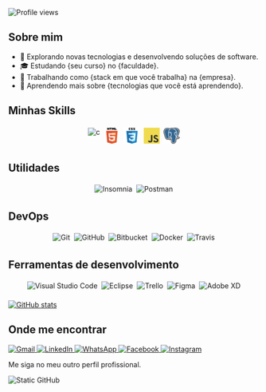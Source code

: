 <p><img src="https://komarev.com/ghpvc/?username=davifdev085&color=006bed" alt="Profile views" /></p>

## Sobre mim

- 🤔 Explorando novas tecnologias e desenvolvendo soluções de software.
- 🎓 Estudando {seu curso} no {faculdade}.
- 💼 Trabalhando como {stack em que você trabalha} na {empresa}.
- 🌱 Aprendendo mais sobre {tecnologias que você está aprendendo}.

## Minhas Skills

<div style="display: flex; justify-content: center; flex-wrap: wrap;">
  <span style="display: inline-block; margin: 4px;">
    <img height="32" src="https://cdn.iconscout.com/icon/free/png-512/c-programming-569564.png" alt="c"/>
  </span>
  <span style="display: inline-block; margin: 4px;">
    <img height="32" src="https://raw.githubusercontent.com/github/explore/80688e429a7d4ef2fca1e82350fe8e3517d3494d/topics/html/html.png" alt="HTML5"/>
  </span>
  <span style="display: inline-block; margin: 4px;">
    <img height="32" src="https://raw.githubusercontent.com/github/explore/80688e429a7d4ef2fca1e82350fe8e3517d3494d/topics/css/css.png" alt="CSS"/>
  </span>
  <span style="display: inline-block; margin: 4px;">
    <img height="32" src="https://raw.githubusercontent.com/github/explore/80688e429a7d4ef2fca1e82350fe8e3517d3494d/topics/javascript/javascript.png" alt="Javascript"/>
  </span>
  <span style="display: inline-block; margin: 4px;">
    <img height="32" src="https://raw.githubusercontent.com/github/explore/80688e429a7d4ef2fca1e82350fe8e3517d3494d/topics/postgresql/postgresql.png" alt="PostgreSQL"/>
  </span>
</div>

## Utilidades

<div style="display: flex; justify-content: center; flex-wrap: wrap;">
  <span style="display: inline-block; margin: 4px;">
    <img src="https://img.shields.io/badge/-Insomnia-333333?style=flat&logo=insomnia" alt="Insomnia" />
  </span>
  <span style="display: inline-block; margin: 4px;">
    <img src="https://img.shields.io/badge/-Postman-333333?style=flat&logo=postman" alt="Postman" />
  </span>
</div>

## DevOps

<div style="display: flex; justify-content: center; flex-wrap: wrap;">
  <span style="display: inline-block; margin: 4px;">
    <img src="https://img.shields.io/badge/-Git-333333?style=flat&logo=git" alt="Git" />
  </span>
  <span style="display: inline-block; margin: 4px;">
    <img src="https://img.shields.io/badge/-GitHub-333333?style=flat&logo=github" alt="GitHub" />
  </span>
  <span style="display: inline-block; margin: 4px;">
    <img src="https://img.shields.io/badge/-Bitbucket-333333?style=flat&logo=bitbucket" alt="Bitbucket" />
  </span>
  <span style="display: inline-block; margin: 4px;">
    <img src="https://img.shields.io/badge/-Docker-333333?style=flat&logo=docker" alt="Docker" />
  </span>
  <span style="display: inline-block; margin: 4px;">
    <img src="https://img.shields.io/badge/-Travis-333333?style=flat&logo=travis" alt="Travis" />
  </span>
</div>


## Ferramentas de desenvolvimento

<div style="display: flex; justify-content: center; flex-wrap: wrap;">
  <span style="display: inline-block; margin: 4px;">
    <img src="https://img.shields.io/badge/-Visual%20Studio%20Code-333333?style=flat&logo=visual-studio-code&logoColor=007ACC" alt="Visual Studio Code" />
  </span>
  <span style="display: inline-block; margin: 4px;">
    <img src="https://img.shields.io/badge/-Eclipse-333333?style=flat&logo=eclipse-ide&logoColor=2C2255" alt="Eclipse" />
  </span>
  <span style="display: inline-block; margin: 4px;">
    <img src="https://img.shields.io/badge/-Trello-333333?style=flat&logo=trello&logoColor=007ACC" alt="Trello" />
  </span>
  <span style="display: inline-block; margin: 4px;">
    <img src="https://img.shields.io/badge/-Figma-333333?style=flat&logo=figma&logoColor=007ACC" alt="Figma" />
  </span>
  <span style="display: inline-block; margin: 4px;">
    <img src="https://img.shields.io/badge/-Adobe%20XD-333333?style=flat&logo=adobe-xd&logoColor=007ACC" alt="Adobe XD" />
  </span>
</div>

<br/>

<a href="https://github.com/davifdev085" title="Perfil do Davi Felipe">
  <img height="180em" src="https://github-readme-stats.vercel.app/api?username=davifdev085&theme=dracula&show_icons=true" alt="GitHub stats" />
  <br/>
</a>

## Onde me encontrar

<p align="left">
  <a href="LINK-DO-SEU-GMAIL" title="Gmail">
    <img src="https://img.shields.io/badge/-Gmail-FF0000?style=flat-square&labelColor=FF0000&logo=gmail&logoColor=white" alt="Gmail"/>
  </a>
  <a href="LINK-DO-SEU-LINKEDIN" title="LinkedIn">
    <img src="https://img.shields.io/badge/-Linkedin-0e76a8?style=flat-square&logo=Linkedin&logoColor=white" alt="LinkedIn"/>
  </a>
  <a href="API-DO-SEU-WHATSAPP" title="WhatsApp">
    <img src="https://img.shields.io/badge/-WhatsApp-25d366?style=flat-square&labelColor=25d366&logo=whatsapp&logoColor=white" alt="WhatsApp"/>
  </a>
  <a href="LINK-DO-SEU-FACEBOOK" title="Facebook">
    <img src="https://img.shields.io/badge/-Facebook-3b5998?style=flat-square&labelColor=3b5998&logo=facebook&logoColor=white" alt="Facebook"/>
  </a>
  <a href="LINK-DO-SEU-INSTAGRAM" title="Instagram">
    <img src="https://img.shields.io/badge/-Instagram-DF0174?style=flat-square&labelColor=DF0174&logo=instagram&logoColor=white" alt="Instagram"/>
  </a>
  <p>Me siga no meu outro perfil profissional.</p>
  <img src="https://img.shields.io/static/v1?label=Overview&message=davifdev085&color=f8efd4&style=for-the-badge&logo=GitHub" alt="Static GitHub"/>
</p>
